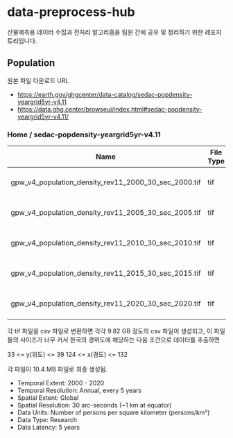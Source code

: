 # data-preprocess-hub

산불예측용 데이터 수집과 전처리 알고리즘을 팀원 간에 공유 및 정리하기 위한 레포지토리입니다.

## Population

원본 파일 다운로드 URL

- https://earth.gov/ghgcenter/data-catalog/sedac-popdensity-yeargrid5yr-v4.11
- https://data.ghg.center/browseui/index.html#sedac-popdensity-yeargrid5yr-v4.11/

### Home / sedac-popdensity-yeargrid5yr-v4.11

| Name                                                 | File Type | Last Modified             | Size     |
| ---------------------------------------------------- | --------- | ------------------------- | -------- |
| gpw_v4_population_density_rev11_2000_30_sec_2000.tif | tif       | 2024. 7. 30. 오전 3:35:30 | 406.4 MB |
| gpw_v4_population_density_rev11_2005_30_sec_2005.tif | tif       | 2024. 7. 30. 오전 3:35:51 | 406.2 MB |
| gpw_v4_population_density_rev11_2010_30_sec_2010.tif | tif       | 2024. 7. 30. 오전 3:36:13 | 406.4 MB |
| gpw_v4_population_density_rev11_2015_30_sec_2015.tif | tif       | 2024. 7. 30. 오전 3:36:33 | 406.5 MB |
| gpw_v4_population_density_rev11_2020_30_sec_2020.tif | tif       | 2024. 7. 30. 오전 3:36:54 | 406.7 MB |

각 tif 파일을 csv 파일로 변환하면 각각 9.82 GB 정도의 csv 파일이 생성되고,
이 파일들의 사이즈가 너무 커서 한국의 경위도에 해당하는 다음 조건으로 데이터를 추출하면

33 <= y(위도) <= 39
124 <= x(경도) <= 132

각 파일이 10.4 MB 파일로 최종 생성됨.

- Temporal Extent: 2000 - 2020
- Temporal Resolution: Annual, every 5 years
- Spatial Extent: Global
- Spatial Resolution: 30 arc-seconds (~1 km at equator)
- Data Units: Number of persons per square kilometer (persons/km²)
- Data Type: Research
- Data Latency: 5 years
